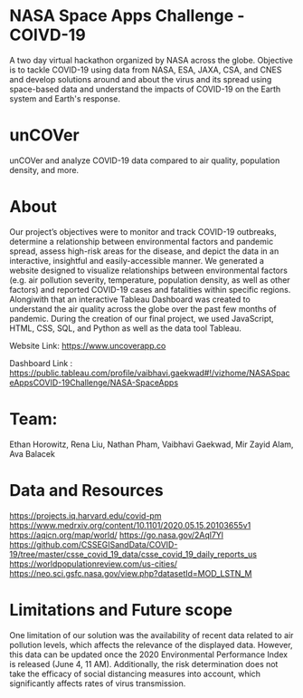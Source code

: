 # NASA Space Apps Challenge - COIVD-19 
A two day virtual hackathon organized by NASA across the globe. Objective is to tackle COVID-19 using data from NASA, ESA, JAXA, CSA, and CNES and develop solutions around and about the virus and its spread using space-based data and understand the impacts of COVID-19 on the Earth system and Earth's response.


# unCOVer
unCOVer and analyze COVID-19 data compared to air quality, population density, and more.

# About
Our project’s objectives were to monitor and track COVID-19 outbreaks, determine a relationship between environmental factors and pandemic spread, assess high-risk areas for the disease, and depict the data in an interactive, insightful and easily-accessible manner. We generated a website designed to visualize relationships between environmental factors (e.g. air pollution severity, temperature, population density, as well as other factors) and reported COVID-19 cases and fatalities within specific regions. Alongiwith that an interactive Tableau Dashboard was created to understand the air quality across the globe over the past few months of pandemic. During the creation of our final project, we used JavaScript, HTML, CSS, SQL, and Python as well as the data tool Tableau.

Website Link: https://www.uncoverapp.co

Dashboard Link : https://public.tableau.com/profile/vaibhavi.gaekwad#!/vizhome/NASASpaceAppsCOVID-19Challenge/NASA-SpaceApps

# Team: 
Ethan Horowitz, Rena Liu, Nathan Pham, Vaibhavi Gaekwad, Mir Zayid Alam, Ava Balacek

# Data and Resources
https://projects.iq.harvard.edu/covid-pm
https://www.medrxiv.org/content/10.1101/2020.05.15.20103655v1
https://aqicn.org/map/world/
https://go.nasa.gov/2Aql7Yl
https://github.com/CSSEGISandData/COVID-19/tree/master/csse_covid_19_data/csse_covid_19_daily_reports_us
https://worldpopulationreview.com/us-cities/
https://neo.sci.gsfc.nasa.gov/view.php?datasetId=MOD_LSTN_M

# Limitations and Future scope
One limitation of our solution was the availability of recent data related to air pollution levels, which affects the relevance of the displayed data. However, this data can be updated once the 2020 Environmental Performance Index is released (June 4, 11 AM). Additionally, the risk determination does not take the efficacy of social distancing measures into account, which significantly affects rates of virus transmission.
